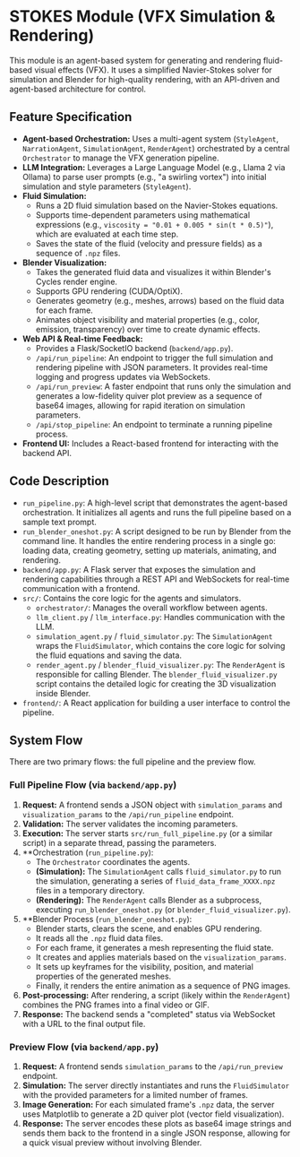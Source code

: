 # STOKES Module (VFX Simulation & Rendering)

This module is an agent-based system for generating and rendering fluid-based visual effects (VFX). It uses a simplified Navier-Stokes solver for simulation and Blender for high-quality rendering, with an API-driven and agent-based architecture for control.

## Feature Specification

-   **Agent-based Orchestration:** Uses a multi-agent system (`StyleAgent`, `NarrationAgent`, `SimulationAgent`, `RenderAgent`) orchestrated by a central `Orchestrator` to manage the VFX generation pipeline.
-   **LLM Integration:** Leverages a Large Language Model (e.g., Llama 2 via Ollama) to parse user prompts (e.g., "a swirling vortex") into initial simulation and style parameters (`StyleAgent`).
-   **Fluid Simulation:**
    -   Runs a 2D fluid simulation based on the Navier-Stokes equations.
    -   Supports time-dependent parameters using mathematical expressions (e.g., `viscosity = "0.01 + 0.005 * sin(t * 0.5)"`), which are evaluated at each time step.
    -   Saves the state of the fluid (velocity and pressure fields) as a sequence of `.npz` files.
-   **Blender Visualization:**
    -   Takes the generated fluid data and visualizes it within Blender's Cycles render engine.
    -   Supports GPU rendering (CUDA/OptiX).
    -   Generates geometry (e.g., meshes, arrows) based on the fluid data for each frame.
    -   Animates object visibility and material properties (e.g., color, emission, transparency) over time to create dynamic effects.
-   **Web API & Real-time Feedback:**
    -   Provides a Flask/SocketIO backend (`backend/app.py`).
    -   `/api/run_pipeline`: An endpoint to trigger the full simulation and rendering pipeline with JSON parameters. It provides real-time logging and progress updates via WebSockets.
    -   `/api/run_preview`: A faster endpoint that runs only the simulation and generates a low-fidelity quiver plot preview as a sequence of base64 images, allowing for rapid iteration on simulation parameters.
    -   `/api/stop_pipeline`: An endpoint to terminate a running pipeline process.
-   **Frontend UI:** Includes a React-based frontend for interacting with the backend API.

## Code Description

-   `run_pipeline.py`: A high-level script that demonstrates the agent-based orchestration. It initializes all agents and runs the full pipeline based on a sample text prompt.
-   `run_blender_oneshot.py`: A script designed to be run by Blender from the command line. It handles the entire rendering process in a single go: loading data, creating geometry, setting up materials, animating, and rendering.
-   `backend/app.py`: A Flask server that exposes the simulation and rendering capabilities through a REST API and WebSockets for real-time communication with a frontend.
-   `src/`: Contains the core logic for the agents and simulators.
    -   `orchestrator/`: Manages the overall workflow between agents.
    -   `llm_client.py` / `llm_interface.py`: Handles communication with the LLM.
    -   `simulation_agent.py` / `fluid_simulator.py`: The `SimulationAgent` wraps the `FluidSimulator`, which contains the core logic for solving the fluid equations and saving the data.
    -   `render_agent.py` / `blender_fluid_visualizer.py`: The `RenderAgent` is responsible for calling Blender. The `blender_fluid_visualizer.py` script contains the detailed logic for creating the 3D visualization inside Blender.
-   `frontend/`: A React application for building a user interface to control the pipeline.

## System Flow

There are two primary flows: the full pipeline and the preview flow.

### Full Pipeline Flow (via `backend/app.py`)

1.  **Request:** A frontend sends a JSON object with `simulation_params` and `visualization_params` to the `/api/run_pipeline` endpoint.
2.  **Validation:** The server validates the incoming parameters.
3.  **Execution:** The server starts `src/run_full_pipeline.py` (or a similar script) in a separate thread, passing the parameters.
4.  **Orchestration (`run_pipeline.py`):
    -   The `Orchestrator` coordinates the agents.
    -   **(Simulation):** The `SimulationAgent` calls `fluid_simulator.py` to run the simulation, generating a series of `fluid_data_frame_XXXX.npz` files in a temporary directory.
    -   **(Rendering):** The `RenderAgent` calls Blender as a subprocess, executing `run_blender_oneshot.py` (or `blender_fluid_visualizer.py`).
5.  **Blender Process (`run_blender_oneshot.py`):
    -   Blender starts, clears the scene, and enables GPU rendering.
    -   It reads all the `.npz` fluid data files.
    -   For each frame, it generates a mesh representing the fluid state.
    -   It creates and applies materials based on the `visualization_params`.
    -   It sets up keyframes for the visibility, position, and material properties of the generated meshes.
    -   Finally, it renders the entire animation as a sequence of PNG images.
6.  **Post-processing:** After rendering, a script (likely within the `RenderAgent`) combines the PNG frames into a final video or GIF.
7.  **Response:** The backend sends a "completed" status via WebSocket with a URL to the final output file.

### Preview Flow (via `backend/app.py`)

1.  **Request:** A frontend sends `simulation_params` to the `/api/run_preview` endpoint.
2.  **Simulation:** The server directly instantiates and runs the `FluidSimulator` with the provided parameters for a limited number of frames.
3.  **Image Generation:** For each simulated frame's `.npz` data, the server uses Matplotlib to generate a 2D quiver plot (vector field visualization).
4.  **Response:** The server encodes these plots as base64 image strings and sends them back to the frontend in a single JSON response, allowing for a quick visual preview without involving Blender.
